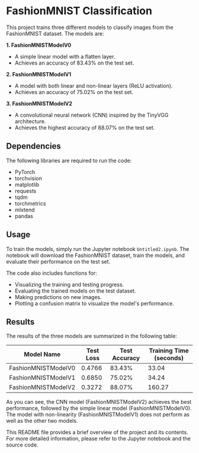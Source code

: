 # FashionMNIST Classification

This project trains three different models to classify images from the FashionMNIST dataset. The models are:

**1. FashionMNISTModelV0**
* A simple linear model with a flatten layer.
* Achieves an accuracy of 83.43% on the test set.

**2. FashionMNISTModelV1**
* A model with both linear and non-linear layers (ReLU activation).
* Achieves an accuracy of 75.02% on the test set.

**3. FashionMNISTModelV2**
* A convolutional neural network (CNN) inspired by the TinyVGG architecture.
* Achieves the highest accuracy of 88.07% on the test set.

## Dependencies

The following libraries are required to run the code:

* PyTorch
* torchvision
* matplotlib
* requests
* tqdm
* torchmetrics
* mlxtend
* pandas
## Usage

To train the models, simply run the Jupyter notebook `Untitled2.ipynb`. The notebook will download the FashionMNIST dataset, train the models, and evaluate their performance on the test set.

The code also includes functions for:

* Visualizing the training and testing progress.
* Evaluating the trained models on the test dataset.
* Making predictions on new images.
* Plotting a confusion matrix to visualize the model's performance.

## Results

The results of the three models are summarized in the following table:

| Model Name          | Test Loss | Test Accuracy | Training Time (seconds) |
|---------------------|-----------|---------------|-------------------------|
| FashionMNISTModelV0 | 0.4766    | 83.43%        | 33.04                   |
| FashionMNISTModelV1 | 0.6850    | 75.02%        | 34.24                   |
| FashionMNISTModelV2 | 0.3272    | 88.07%        | 160.27                  |

As you can see, the CNN model (FashionMNISTModelV2) achieves the best performance, followed by the simple linear model (FashionMNISTModelV0). The model with non-linearity (FashionMNISTModelV1) does not perform as well as the other two models.

This README file provides a brief overview of the project and its contents. For more detailed information, please refer to the Jupyter notebook and the source code.
